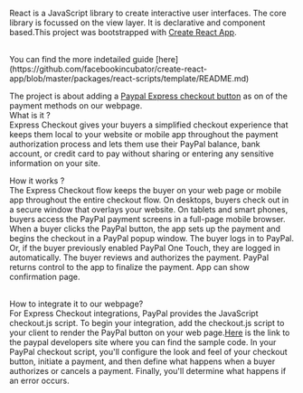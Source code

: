 React is a JavaScript library to create interactive user interfaces. The core library is focussed on the view layer. It is declarative and component based.This project was bootstrapped with [Create React App](https://github.com/facebookincubator/create-react-app).

<br>
You can find the more indetailed guide [here](https://github.com/facebookincubator/create-react-app/blob/master/packages/react-scripts/template/README.md) 


The project is about adding a [Paypal Express checkout button](https://developer.paypal.com/docs/integration/direct/express-checkout/integration-jsv4/) as on of the payment methods on our webpage. 
<br> What is it ? <br>
Express Checkout gives your buyers a simplified checkout experience that keeps them local to your website or mobile app throughout the payment authorization process and lets them use their PayPal balance, bank account, or credit card to pay without sharing or entering any sensitive information on your site.

How it works ? <br>
The Express Checkout flow keeps the buyer on your web page or mobile app throughout the entire checkout flow. On desktops, buyers check out in a secure window that overlays your website. On tablets and smart phones, buyers access the PayPal payment screens in a full-page mobile browser. When a buyer clicks the PayPal button, the app sets up the payment and begins the checkout in a PayPal popup window. The buyer logs in to PayPal. Or, if the buyer previously enabled PayPal One Touch, they are logged in automatically. The buyer reviews and authorizes the payment. PayPal returns control to the app to finalize the payment. App can show confirmation page.

<br> How to integrate it to our webpage? </br>
For Express Checkout integrations, PayPal provides the JavaScript checkout.js script. To begin your integration, add the checkout.js script to your client to render the PayPal button on your web page.[Here](https://developer.paypal.com/docs/integration/direct/express-checkout/integration-jsv4/add-paypal-button/) is the link to the paypal developers site where you can find the sample code. 
In your PayPal checkout script, you'll configure the look and feel of your checkout button, initiate a payment, and then define what happens when a buyer authorizes or cancels a payment. Finally, you'll determine what happens if an error occurs.
